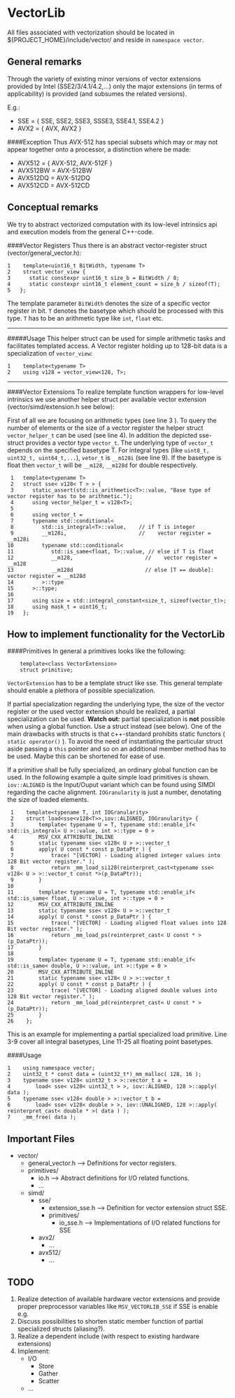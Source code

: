 VectorLib
=========
All files associated with vectorization should be located in ${PROJECT_HOME}/include/vector/ and reside in `namespace vector`.

General remarks
---------------
Through the variety of existing minor versions of vector extensions provided by Intel (SSE2/3/4.1/4.2,...) only the major extensions (in terms of applicability) is provided (and subsumes the related versions).

E.g.: 
- SSE = { SSE, SSE2, SSE3, SSSE3, SSE4.1, SSE4.2 }
- AVX2 = { AVX, AVX2 }

####Exception
Thus AVX-512 has special subsets which may or may not appear together onto a processor, a distinction where be made:

- AVX512 = { AVX-512, AVX-512F }
- AVX512BW = AVX-512BW
- AVX512DQ = AVX-512DQ 
- AVX512CD = AVX-512CD

Conceptual remarks
------------------
We try to abstract vectorized computation with its low-level intrinsics api and execution models from the general C++-code.

####Vector Registers
Thus there is an abstract vector-register struct (vector/general_vector.h):
```
1    template<uint16_t BitWidth, typename T>
2    struct vector_view {
3      static constexpr uint16_t size_b = BitWidth / 8;
4      static constexpr uint16_t element_count = size_b / sizeof(T);
5   };
```
The template parameter `BitWidth` denotes the size of a specific vector register in bit. `T` denotes the basetype which should be processed with this type.
`T` has to be an arithmetic type like `int`, `float` etc.
___
#####Usage
This helper struct can be used for simple arithmetic tasks and facilitates templated access.
A Vector register holding up to 128-bit data is a specialization of `vector_view`:
```
1    template<typename T>
2    using v128 = vector_view<128, T>;
```
___
####Vector Extensions
To realize template function wrappers for low-level intrinsics we use another helper struct per available vector extension (vector/simd/extension.h see below):

First of all we are focusing on arithmetic types (see line 3 ). To query the number of elements or the size of a vector register the helper struct `vector_helper_t` can be used (see line 4).
In addition the depicted sse-struct provides a vector type `vector_t`. The underlying type of `vector_t` depends on the specified basetype T. For integral types (like `uint8_t, uint32_t, uint64_t,...`), `vetor_t` is `__m128i` (see line 9). If the basetype is float then `vector_t` will be `__m128`, `__m128d` for double respectively.
```
 1   template<typename T>
 2   struct sse< v128< T > > {
 3      static_assert(std::is_arithmetic<T>::value, "Base type of vector register has to be arithmetic.");
 4      using vector_helper_t = v128<T>;
 5
 6      using vector_t =
 7      typename std::conditional<
 8         std::is_integral<T>::value,    // if T is integer
 9         __m128i,                       //    vector register = __m128i
10         typename std::conditional<
11            std::is_same<float, T>::value, // else if T is float
12            __m128,                       //    vector register = __m128
13            __m128d                       // else [T == double]: vector register = __m128d
14         >::type
15      >::type;
16
17      using size = std::integral_constant<size_t, sizeof(vector_t)>;
18      using mask_t = uint16_t;
19   };
```

How to implement functionality for the VectorLib 
------------------

####Primitives
In general a primitives looks like the following:
```
    template<class VectorExtension>
    struct primitive;
```
`VectorExtension` has to be a template struct like sse. This general template should enable a plethora of possible specialization.

If partial specialization regarding the underlying type, the size of the vector register or the used vector extension should be realized,
a partial specialization can be used. **Watch out:** partial specialization is **not** possible when using a global function. Use a struct instead (see below). 
One of the main drawbacks with structs is that c++-standard prohibits static functors ( `static operator()` ). To avoid the need of instantiating the particular
struct aside passing a `this` pointer and so on an additional member method has to be used. Maybe this can be shortened for ease of use.

If a primitive shall be fully specialized, an ordinary global function can be used. In the following example a quite simple load primitives is shown. `iov::ALIGNED` is the Input/Ouput variant which can be found using SIMDI regarding the cache alignment. `IOGranularity` is just a number, denotating the size of loaded elements. 

```
 1    template<typename T, int IOGranularity>
 2    struct load<sse<v128<T>>,iov::ALIGNED, IOGranularity> {
 3        template< typename U = T, typename std::enable_if< std::is_integral< U >::value, int >::type = 0 >
 4        MSV_CXX_ATTRIBUTE_INLINE
 5        static typename sse< v128< U > >::vector_t
 6        apply( U const * const p_DataPtr ) {
 7            trace( "[VECTOR] - Loading aligned integer values into 128 Bit vector register." );
 8            return _mm_load_si128(reinterpret_cast<typename sse< v128< U > >::vector_t const *>(p_DataPtr));
 9        }
10
11        template< typename U = T, typename std::enable_if< std::is_same< float, U >::value, int >::type = 0 >
12        MSV_CXX_ATTRIBUTE_INLINE
13        static typename sse< v128< U > >::vector_t
14        apply( U const * const p_DataPtr ) {
15            trace( "[VECTOR] - Loading aligned float values into 128 Bit vector register." );
16            return _mm_load_ps(reinterpret_cast< U const * >(p_DataPtr));
17        }
18
19        template< typename U = T, typename std::enable_if< std::is_same< double, U >::value, int >::type = 0 >
20        MSV_CXX_ATTRIBUTE_INLINE
21        static typename sse< v128< U > >::vector_t
22        apply( U const * const p_DataPtr ) {
23            trace( "[VECTOR] - Loading aligned double values into 128 Bit vector register." );
24            return _mm_load_pd(reinterpret_cast< U const * >(p_DataPtr));
25        }
26    };
```

This is an example for implementing a partial specialized load primitive. Line 3-9 cover all integral basetypes, Line 11-25 all floating point basetypes.

####Usage
```
1    using namespace vector;
2    uint32_t * const data = (uint32_t*)_mm_malloc( 128, 16 );
3    typename sse< v128< uint32_t > >::vector_t a =
4        load< sse< v128< uint32_t > >, iov::ALIGNED, 128 >::apply( data );
5    typename sse< v128< double > >::vector_t b =
6        load< sse< v128< double > >, iov::UNALIGNED, 128 >::apply( reinterpret_cast< double * >( data ) );
7    _mm_free( data );
```

Important Files
---------------
- vector/
  - general_vector.h --> Definitions for vector registers.
  - primitives/
    - io.h --> Abstract definitions for I/O related functions.
    - ...
  - simd/
    - sse/
      - extension_sse.h --> Definition for vector extension struct SSE.
      - primitives/
        - io_sse.h --> Implementations of I/O related functions for SSE
    - avx2/
      - ...
    - avx512/
      - ...
  



TODO
----
1. Realize detection of available hardware vector extensions and provide proper preprocessor variables like `MSV_VECTORLIB_SSE` if SSE is enable e.g.
2. Discuss possibilities to shorten static member function of partial specialized structs (aliasing?).
3. Realize a dependent include (with respect to existing hardware extensions)
4. Implement:
    - I/O
        - Store
        - Gather
        - Scatter
    - ...